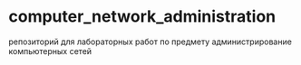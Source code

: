 # computer_network_administration
репозиторий для лабораторных работ по предмету администрирование компьютерных сетей
